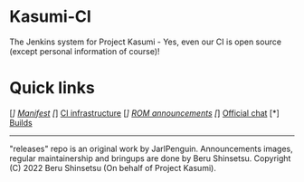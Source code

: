 # Kasumi-CI
The Jenkins system for Project Kasumi - Yes, even our CI is open source (except personal information of course)!

# Quick links
[*] [Manifest](https://github.com/ProjectKasumi/android)
[*] [CI infrastructure](https://ci.planet-bruno.de)
[*] [ROM announcements](https://t.me/ProjectKasumi)
[*] [Official chat](https://t.me/KasumiChat)
[*] [Builds](https://t.me/owZ_Builds)

-----

"releases" repo is an original work by JarlPenguin.
Announcements images, regular maintainership and bringups are done by Beru Shinsetsu.
Copyright (C) 2022 Beru Shinsetsu (On behalf of Project Kasumi).
